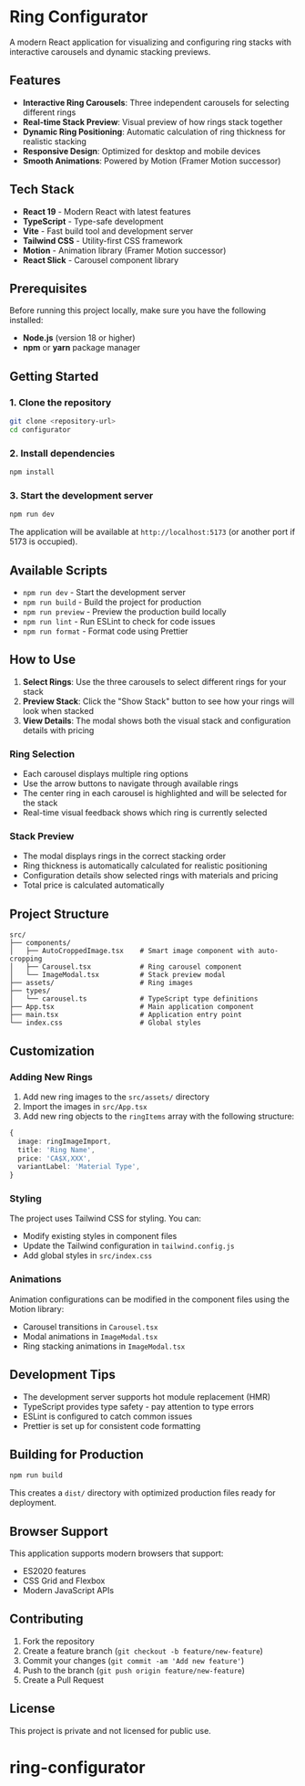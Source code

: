 # Ring Configurator

A modern React application for visualizing and configuring ring stacks with interactive carousels and dynamic stacking previews.

## Features

- **Interactive Ring Carousels**: Three independent carousels for selecting different rings
- **Real-time Stack Preview**: Visual preview of how rings stack together
- **Dynamic Ring Positioning**: Automatic calculation of ring thickness for realistic stacking
- **Responsive Design**: Optimized for desktop and mobile devices
- **Smooth Animations**: Powered by Motion (Framer Motion successor)

## Tech Stack

- **React 19** - Modern React with latest features
- **TypeScript** - Type-safe development
- **Vite** - Fast build tool and development server
- **Tailwind CSS** - Utility-first CSS framework
- **Motion** - Animation library (Framer Motion successor)
- **React Slick** - Carousel component library

## Prerequisites

Before running this project locally, make sure you have the following installed:

- **Node.js** (version 18 or higher)
- **npm** or **yarn** package manager

## Getting Started

### 1. Clone the repository

```bash
git clone <repository-url>
cd configurator
```

### 2. Install dependencies

```bash
npm install
```

### 3. Start the development server

```bash
npm run dev
```

The application will be available at `http://localhost:5173` (or another port if 5173 is occupied).

## Available Scripts

- `npm run dev` - Start the development server
- `npm run build` - Build the project for production
- `npm run preview` - Preview the production build locally
- `npm run lint` - Run ESLint to check for code issues
- `npm run format` - Format code using Prettier

## How to Use

1. **Select Rings**: Use the three carousels to select different rings for your stack
2. **Preview Stack**: Click the "Show Stack" button to see how your rings will look when stacked
3. **View Details**: The modal shows both the visual stack and configuration details with pricing

### Ring Selection

- Each carousel displays multiple ring options
- Use the arrow buttons to navigate through available rings
- The center ring in each carousel is highlighted and will be selected for the stack
- Real-time visual feedback shows which ring is currently selected

### Stack Preview

- The modal displays rings in the correct stacking order
- Ring thickness is automatically calculated for realistic positioning
- Configuration details show selected rings with materials and pricing
- Total price is calculated automatically

## Project Structure

```
src/
├── components/
│   ├── AutoCroppedImage.tsx    # Smart image component with auto-cropping
│   ├── Carousel.tsx            # Ring carousel component
│   └── ImageModal.tsx          # Stack preview modal
├── assets/                     # Ring images
├── types/
│   └── carousel.ts             # TypeScript type definitions
├── App.tsx                     # Main application component
├── main.tsx                    # Application entry point
└── index.css                   # Global styles
```

## Customization

### Adding New Rings

1. Add new ring images to the `src/assets/` directory
2. Import the images in `src/App.tsx`
3. Add new ring objects to the `ringItems` array with the following structure:

```typescript
{
  image: ringImageImport,
  title: 'Ring Name',
  price: 'CA$X,XXX',
  variantLabel: 'Material Type',
}
```

### Styling

The project uses Tailwind CSS for styling. You can:

- Modify existing styles in component files
- Update the Tailwind configuration in `tailwind.config.js`
- Add global styles in `src/index.css`

### Animations

Animation configurations can be modified in the component files using the Motion library:

- Carousel transitions in `Carousel.tsx`
- Modal animations in `ImageModal.tsx`
- Ring stacking animations in `ImageModal.tsx`

## Development Tips

- The development server supports hot module replacement (HMR)
- TypeScript provides type safety - pay attention to type errors
- ESLint is configured to catch common issues
- Prettier is set up for consistent code formatting

## Building for Production

```bash
npm run build
```

This creates a `dist/` directory with optimized production files ready for deployment.

## Browser Support

This application supports modern browsers that support:

- ES2020 features
- CSS Grid and Flexbox
- Modern JavaScript APIs

## Contributing

1. Fork the repository
2. Create a feature branch (`git checkout -b feature/new-feature`)
3. Commit your changes (`git commit -am 'Add new feature'`)
4. Push to the branch (`git push origin feature/new-feature`)
5. Create a Pull Request

## License

This project is private and not licensed for public use.
# ring-configurator
